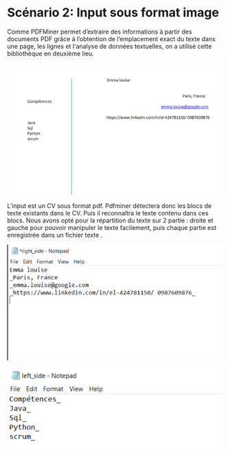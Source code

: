 # Scénario 2: Input sous format image

Comme PDFMiner permet d’extraire des informations à partir des documents PDF grâce à l’obtention de l’emplacement exact du texte dans une page, les lignes et l'analyse de données textuelles, on a utilisé cette bibliothèque en deuxième lieu.

![](images/01_pdfminer.png)

L’input est un CV sous format pdf.
Pdfminer détectera donc les blocs de texte existants dans le CV. Puis il reconnaîtra le texte contenu dans ces blocs. 
Nous avons opté pour la répartition du texte sur 2 partie : droite et gauche pour pouvoir manipuler le texte facilement, puis chaque partie est enregistrée dans un fichier texte .

![](images/02_pdfminer_right.png)

![](images/03_pdfminer_left.png)